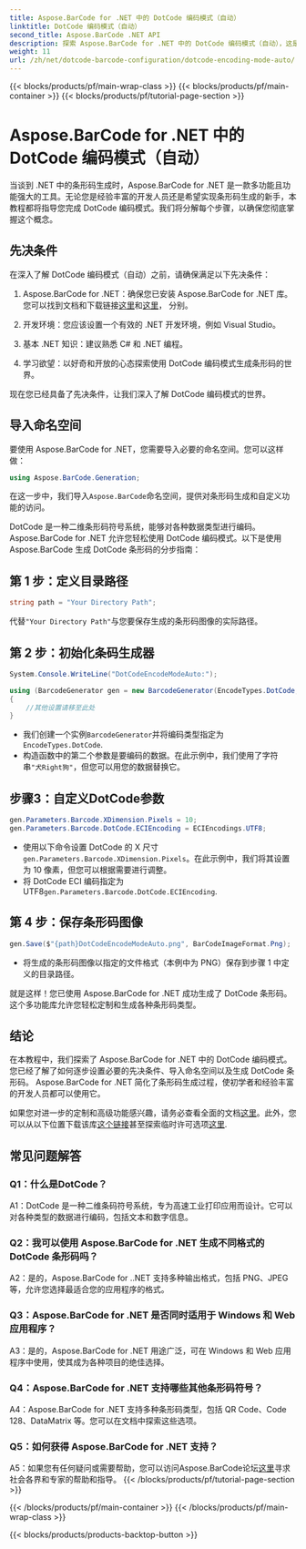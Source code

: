 ```yaml
---
title: Aspose.BarCode for .NET 中的 DotCode 编码模式（自动）
linktitle: DotCode 编码模式（自动）
second_title: Aspose.BarCode .NET API
description: 探索 Aspose.BarCode for .NET 中的 DotCode 编码模式（自动），这是一个强大的条形码生成工具。了解如何逐步生成 DotCode 条形码。查看文档、下载库并获取临时许可证。
weight: 11
url: /zh/net/dotcode-barcode-configuration/dotcode-encoding-mode-auto/
---
```


{{< blocks/products/pf/main-wrap-class >}}
{{< blocks/products/pf/main-container >}}
{{< blocks/products/pf/tutorial-page-section >}}

# Aspose.BarCode for .NET 中的 DotCode 编码模式（自动）

当谈到 .NET 中的条形码生成时，Aspose.BarCode for .NET 是一款多功能且功能强大的工具。无论您是经验丰富的开发人员还是希望实现条形码生成的新手，本教程都将指导您完成 DotCode 编码模式。我们将分解每个步骤，以确保您彻底掌握这个概念。

## 先决条件

在深入了解 DotCode 编码模式（自动）之前，请确保满足以下先决条件：

1.  Aspose.BarCode for .NET：确保您已安装 Aspose.BarCode for .NET 库。您可以找到文档和下载链接[这里](https://reference.aspose.com/barcode/net/)和[这里](https://releases.aspose.com/barcode/net/)， 分别。

2. 开发环境：您应该设置一个有效的 .NET 开发环境，例如 Visual Studio。

3. 基本 .NET 知识：建议熟悉 C# 和 .NET 编程。

4. 学习欲望：以好奇和开放的心态探索使用 DotCode 编码模式生成条形码的世界。

现在您已经具备了先决条件，让我们深入了解 DotCode 编码模式的世界。

## 导入命名空间

要使用 Aspose.BarCode for .NET，您需要导入必要的命名空间。您可以这样做：

```csharp
using Aspose.BarCode.Generation;
```

在这一步中，我们导入`Aspose.BarCode`命名空间，提供对条形码生成和自定义功能的访问。

DotCode 是一种二维条形码符号系统，能够对各种数据类型进行编码。 Aspose.BarCode for .NET 允许您轻松使用 DotCode 编码模式。以下是使用 Aspose.BarCode 生成 DotCode 条形码的分步指南：

## 第 1 步：定义目录路径

```csharp
string path = "Your Directory Path";
```

代替`"Your Directory Path"`与您要保存生成的条形码图像的实际路径。

## 第 2 步：初始化条码生成器

```csharp
System.Console.WriteLine("DotCodeEncodeModeAuto:");

using (BarcodeGenerator gen = new BarcodeGenerator(EncodeTypes.DotCode, "犬Right狗"))
{
    //其他设置请移至此处
}
```

- 我们创建一个实例`BarcodeGenerator`并将编码类型指定为`EncodeTypes.DotCode`.
- 构造函数中的第二个参数是要编码的数据。在此示例中，我们使用了字符串`"犬Right狗"`，但您可以用您的数据替换它。

## 步骤3：自定义DotCode参数

```csharp
gen.Parameters.Barcode.XDimension.Pixels = 10;
gen.Parameters.Barcode.DotCode.ECIEncoding = ECIEncodings.UTF8;
```

- 使用以下命令设置 DotCode 的 X 尺寸`gen.Parameters.Barcode.XDimension.Pixels`。在此示例中，我们将其设置为 10 像素，但您可以根据需要进行调整。
- 将 DotCode ECI 编码指定为 UTF8`gen.Parameters.Barcode.DotCode.ECIEncoding`.

## 第 4 步：保存条形码图像

```csharp
gen.Save($"{path}DotCodeEncodeModeAuto.png", BarCodeImageFormat.Png);
```

- 将生成的条形码图像以指定的文件格式（本例中为 PNG）保存到步骤 1 中定义的目录路径。

就是这样！您已使用 Aspose.BarCode for .NET 成功生成了 DotCode 条形码。这个多功能库允许您轻松定制和生成各种条形码类型。

## 结论

在本教程中，我们探索了 Aspose.BarCode for .NET 中的 DotCode 编码模式。您已经了解了如何逐步设置必要的先决条件、导入命名空间以及生成 DotCode 条形码。 Aspose.BarCode for .NET 简化了条形码生成过程，使初学者和经验丰富的开发人员都可以使用它。

如果您对进一步的定制和高级功能感兴趣，请务必查看全面的文档[这里](https://reference.aspose.com/barcode/net/)。此外，您可以从以下位置下载该库[这个链接](https://releases.aspose.com/barcode/net/)甚至探索临时许可选项[这里](https://purchase.aspose.com/temporary-license/).

## 常见问题解答

### Q1：什么是DotCode？

A1：DotCode 是一种二维条码符号系统，专为高速工业打印应用而设计。它可以对各种类型的数据进行编码，包括文本和数字信息。

### Q2：我可以使用 Aspose.BarCode for .NET 生成不同格式的 DotCode 条形码吗？

A2：是的，Aspose.BarCode for ..NET 支持多种输出格式，包括 PNG、JPEG 等，允许您选择最适合您的应用程序的格式。

### Q3：Aspose.BarCode for .NET 是否同时适用于 Windows 和 Web 应用程序？

A3：是的，Aspose.BarCode for .NET 用途广泛，可在 Windows 和 Web 应用程序中使用，使其成为各种项目的绝佳选择。

### Q4：Aspose.BarCode for .NET 支持哪些其他条形码符号？

A4：Aspose.BarCode for .NET 支持多种条形码类型，包括 QR Code、Code 128、DataMatrix 等。您可以在文档中探索这些选项。

### Q5：如何获得 Aspose.BarCode for .NET 支持？

 A5：如果您有任何疑问或需要帮助，您可以访问Aspose.BarCode论坛[这里](https://forum.aspose.com/c/barcode/13)寻求社会各界和专家的帮助和指导。
{{< /blocks/products/pf/tutorial-page-section >}}

{{< /blocks/products/pf/main-container >}}
{{< /blocks/products/pf/main-wrap-class >}}

{{< blocks/products/products-backtop-button >}}
